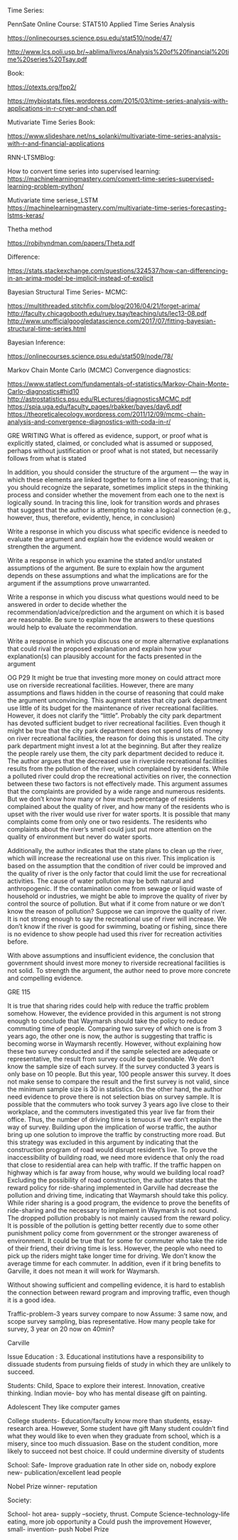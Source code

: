 Time Series:

PennSate Online Course:
STAT510 Applied Time Series Analysis

https://onlinecourses.science.psu.edu/stat510/node/47/

http://www.lcs.poli.usp.br/~ablima/livros/Analysis%20of%20financial%20time%20series%20Tsay.pdf

Book:

https://otexts.org/fpp2/

https://mybiostats.files.wordpress.com/2015/03/time-series-analysis-with-applications-in-r-cryer-and-chan.pdf



Mutivariate Time Series Book:

https://www.slideshare.net/ns_solanki/multivariate-time-series-analysis-with-r-and-financial-applications

RNN-LTSMBlog:

How to convert time series into supervised learning:
https://machinelearningmastery.com/convert-time-series-supervised-learning-problem-python/

Mutivariate time seriese_LSTM
https://machinelearningmastery.com/multivariate-time-series-forecasting-lstms-keras/



Thetha method

https://robjhyndman.com/papers/Theta.pdf


Difference:

https://stats.stackexchange.com/questions/324537/how-can-differencing-in-an-arima-model-be-implicit-instead-of-explicit

Bayesian Structural Time Series- MCMC:

https://multithreaded.stitchfix.com/blog/2016/04/21/forget-arima/
http://faculty.chicagobooth.edu/ruey.tsay/teaching/uts/lec13-08.pdf
http://www.unofficialgoogledatascience.com/2017/07/fitting-bayesian-structural-time-series.html

Bayesian Inference:

https://onlinecourses.science.psu.edu/stat509/node/78/

Markov Chain Monte Carlo (MCMC) Convergence diagnostics:

https://www.statlect.com/fundamentals-of-statistics/Markov-Chain-Monte-Carlo-diagnostics#hid10
http://astrostatistics.psu.edu/RLectures/diagnosticsMCMC.pdf
https://spia.uga.edu/faculty_pages/rbakker/bayes/day6.pdf
https://theoreticalecology.wordpress.com/2011/12/09/mcmc-chain-analysis-and-convergence-diagnostics-with-coda-in-r/





GRE WRITING
What is offered as evidence, support, or proof
what is explicitly stated, claimed, or concluded
what is assumed or supposed, perhaps without justification or proof
what is not stated, but necessarily follows from what is stated

In addition, you should consider the structure of the argument — the way in which these elements are linked together to form a line of reasoning; that is, you should recognize the separate, sometimes implicit steps in the thinking process and consider whether the movement from each one to the next is logically sound. In tracing this line, look for transition words and phrases that suggest that the author is attempting to make a logical connection (e.g., however, thus, therefore, evidently, hence, in conclusion)

Write a response in which you discuss what specific evidence is needed to evaluate the argument and explain how the evidence would weaken or strengthen the argument.

Write a response in which you examine the stated and/or unstated assumptions of the argument. Be sure to explain how the argument depends on these assumptions and what the implications are for the argument if the assumptions prove unwarranted.

Write a response in which you discuss what questions would need to be answered in order to decide whether the recommendation/advice/prediction and the argument on which it is based are reasonable. Be sure to explain how the answers to these questions would help to evaluate the recommendation.

Write a response in which you discuss one or more alternative explanations that could rival the proposed explanation and explain how your explanation(s) can plausibly account for the facts presented in the argument






OG P29
It might be true that investing more money on could attract more use on riverside recreational facilities. However, there are many assumptions and flaws hidden in the course of reasoning that could make the argument unconvincing.
This augment states that city park department use little of its budget for the maintenance of river recreational facilities. However, it does not clarify the “little”. Probably the city park department has devoted sufficient budget to river recreational facilities.  Even though it might be true that the city park department does not spend lots of money on river recreational facilities, the reason for doing this is unstated. The city park department might invest a lot at the beginning. But after they realize the people rarely use them, the city park department decided to reduce it.
The author argues that the decreased use in riverside recreational facilities results from the pollution of the river, which complained by residents. While a polluted river could drop the recreational activities on river, the connection between these two factors is not effectively made. This argument assumes that the complaints are provided by a wide range and numerous residents.  But we don’t know how many or how much percentage of residents complained about the quality of river, and how many of the residents who is upset with the river would use river for water sports. It is possible that many complaints come from only one or two residents. The residents who complaints about the river’s smell could just put more attention on the quality of environment but never do water sports.

Additionally, the author indicates that the state plans to clean up the river, which will increase the recreational use on this river. This implication is based on the assumption that the condition of river could be improved and the quality of river is the only factor that could limit the use for recreational activities. The cause of water pollution may be both natural and anthropogenic. If the contamination come from sewage or liquid waste of household or industries, we might be able to improve the quality of river by control the source of pollution. But what if it come from nature or we don’t know the reason of pollution? Suppose we can improve the quality of river.  It is not strong enough to say the recreational use of river will increase.  We don’t know if the river is good for swimming, boating or fishing, since there is no evidence to show people had used this river for recreation activities before.

With above assumptions and insufficient evidence, the conclusion that government should invest more money to riverside recreational facilities is not solid. To strength the argument, the author need to prove more concrete and compelling evidence.




GRE
115

It is true that sharing rides could help with reduce the traffic problem somehow. However, the evidence provided in this argument is not strong enough to conclude that Waymarsh should take the policy to reduce commuting time of people.
Comparing two survey of which one is from 3 years ago, the other one is now, the author is suggesting that traffic is becoming worse in Waymarsh recently.  However, without explaining how these two survey conducted and if the sample selected are adequate or representative, the result from survey could be questionable. We don’t know the sample size of each survey. If the survey conducted 3 years is only base on 10 people. But this year, 100 people answer this survey. It does not make sense to compare the result and the first survey is not valid, since the minimum sample size is 30 in statistics. On the other hand, the author need evidence to prove there is not selection bias on survey sample. It is possible that the commuters who took survey 3 years ago live close to their workplace, and the commuters investigated this year live far from their office. Thus, the number of driving time is tenuous if we don’t explain the way of survey.
Building upon the implication of worse traffic, the author bring up one solution to improve the traffic by constructing more road. But this strategy was excluded in this argument by indicating that the construction program of road would disrupt resident’s live.  To prove the inaccessibility of building road, we need more evidence that only the road that close to residential area can help with traffic. If the traffic happen on highway which is far away from house, why would we building local road?
Excluding the possibility of road construction, the author states that the reward policy for ride-sharing implemented in Garville had decrease the pollution and driving time, indicating that Waymarsh should take this policy. While rider sharing is a good program, the evidence to prove the benefits of ride-sharing and the necessary to implement in Waymarsh is not sound.  The dropped pollution probably is not mainly caused from the reward policy. It is possible of the pollution is getting better recently due to some other punishment policy come from government or the stronger awareness of environment.  It could be true that for some for commuter who take the ride of their friend, their driving time is less. However, the people who need to pick up the riders might take longer time for driving. We don’t know the average timme for each commuter. In addition, even if it bring benefits to Garville, it does not mean it will work for Waymarsh. 

Without showing sufficient and compelling evidence, it is hard to establish the connection between reward program and improving traffic, even though it is a good idea.

Traffic-problem-3 years survey compare to now
Assume: 3 same now, and scope survey sampling, bias representative. How many people take for survey, 3 year on 20 now on 40min?



Carville

Issue 
Education :
3.  Educational institutions have a responsibility to dissuade students from pursuing fields of study in which they are unlikely to succeed.

Students:
Child, 
Space to explore their interest. Innovation, creative thinking. Indian movie- boy who has mental disease gift on painting.

Adolescent
They like computer games

College students- Education/faculty know more than students, essay- research area.
However, 
Some student have gift
Many student couldn’t find what they would like to even when they graduate from school, which is a misery, since too much dissuasion. 
Base on the student condition, more likely to succeed not best choice.  If could undermine diversity of students

School:
Safe- Improve graduation rate
In other side on, nobody explore new- publication/excellent lead people

Nobel Prize winner- reputation

Society:

School- hot area- supply –society, thrust.
Compute Science-technology-life eating, more job opportunity a
Could push the improvement 
However, small- invention- push
Nobel Prize


